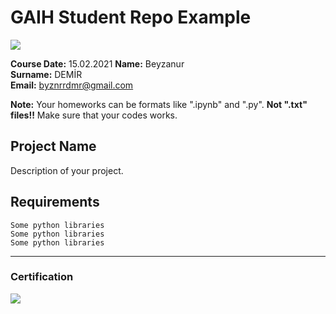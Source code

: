 # GAIH Student Repo Example
![](img/logo.png)

**Course Date:** 15.02.2021 
**Name:** Beyzanur  
**Surname:** DEMİR  
**Email:** byznrrdmr@gmail.com 

**Note:** Your homeworks can be formats like ".ipynb" and ".py". **Not ".txt" files!!** Make sure that your codes works.  

## Project Name
Description of your project.

## Requirements
```
Some python libraries
Some python libraries
Some python libraries
```
---

### Certification
![](img/certificate_ex.png)

